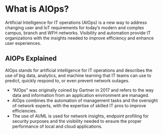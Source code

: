 # What is AIOps?

Artificial Intelligence for IT operations (AIOps) is a new way to address changing user and IoT requirements for today’s modern and complex campus, branch and WFH networks. Visibility and automation provide IT organizations with the insights needed to improve efficiency and enhance user experiences.

## AIOPs Explained

AIOps stands for artificial intelligence for IT operations and describes the use of big data, analytics, and machine learning that IT teams can use to predict, quickly respond to, or even prevent network outages.

- “AIOps” was originally coined by Gartner in 2017 and refers to the way data and information from an application environment are managed.
- AIOps combines the automation of management tasks and the oversight of network experts, with the expertise of skilled IT pros to improve efficiencies.
- The use of AI/ML is used for network insights, endpoint profiling for security purposes and the visibility needed to ensure the proper performance of local and cloud applications.